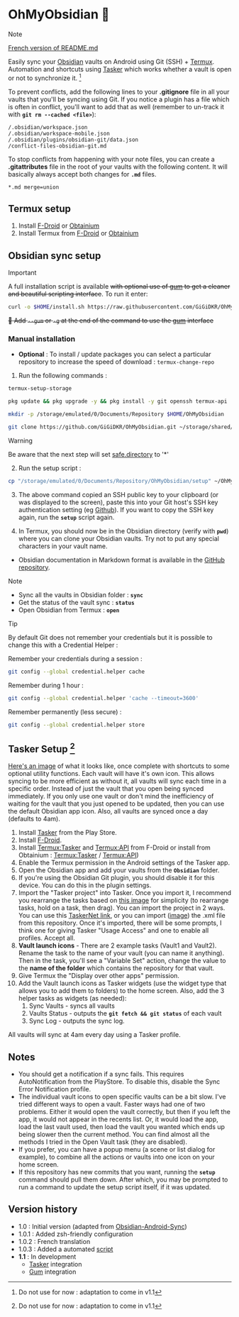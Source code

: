 # OhMyObsidian 📑

> [!NOTE]
> [French version of README.md](README-FR.md)

Easily sync your [Obsidian](https://github.com/obsidianmd/obsidian-releases) vaults on Android using Git (SSH) + [Termux](https://github.com/termux/termux-app).
Automation and shortcuts using [Tasker](https://play.google.com/store/apps/details?id=net.dinglisch.android.tasker) which works whether a vault is open or not to synchronize it. [^1]

To prevent conflicts, add the following lines to your **.gitignore** file in all your vaults that you'll be syncing using Git. If you notice a plugin has a file which is often in conflict, you'll want to add that as well (remember to un-track it with **`git rm --cached <file>`**):
```gitignore
/.obsidian/workspace.json
/.obsidian/workspace-mobile.json
/.obsidian/plugins/obsidian-git/data.json
/conflict-files-obsidian-git.md
```
To stop conflicts from happening with your note files, you can create a **.gitattributes** file in the root of your vaults with the following content. It will basically always accept both changes for **`.md`** files.
```gitattributes
*.md merge=union
```

## Termux setup
1. Install [F-Droid](https://f-droid.org/en/) or [Obtainium](https://github.com/ImranR98/Obtainium)
2. Install Termux from [F-Droid](https://f-droid.org/en/packages/com.termux/) or [Obtainium](https://github.com/termux/termux-app)

## Obsidian sync setup

> [!IMPORTANT]
> A full installation script is available ~~with optional use of [gum](https://github.com/charmbracelet/gum) to get a cleaner and beautiful scripting interface~~.
> To run it enter:
> ```bash
> curl -o $HOME/install.sh https://raw.githubusercontent.com/GiGiDKR/OhMyObsidian/main/install.sh && chmod +x $HOME/install.sh && $HOME/install.sh
> ```
> ~~🎀 Add `--gum` or `-g` at the end of the command to use the [gum](https://github.com/charmbracelet/gum) interface~~

### Manual installation  

- **Optional** : To install / update packages you can select a particular repository to increase the speed of download : `termux-change-repo`

1. Run the following commands :
```bash
termux-setup-storage
```
```bash
pkg update && pkg upgrade -y && pkg install -y git openssh termux-api
```
```bash
mkdir -p /storage/emulated/0/Documents/Repository $HOME/OhMyObsidian
```
```bash
git clone https://github.com/GiGiDKR/OhMyObsidian.git ~/storage/shared/Documents/Repository/OhMyObsidian
```
> [!WARNING]
> Be aware that the next step will set [safe.directory](https://git-scm.com/docs/git-config/2.35.2#Documentation/git-config.txt-safedirectory) to '*'
   
2. Run the setup script :
```bash
cp "/storage/emulated/0/Documents/Repository/OhMyObsidian/setup" ~/OhMyObsidian/ && chmod +x "$HOME/OhMyObsidian/setup" && source "$HOME/OhMyObsidian/setup"
```
3. The above command copied an SSH public key to your clipboard (or was displayed to the screen), paste this into your Git host's SSH key authentication setting (eg [Github](https://github.com/settings/keys)). If you want to copy the SSH key again, run the **`setup`** script again.

4. In Termux, you should now be in the Obsidian directory (verify with **`pwd`**) where you can clone your Obsidian vaults. Try not to put any special characters in your vault name.

- Obsidian documentation in Markdown format is available in the [GitHub repository](https://github.com/obsidianmd/obsidian-help/tree/master/en).

> [!NOTE]
> - Sync all the vaults in Obsidian folder :
> **`sync`**
> - Get the status of the vault sync :
> **`status`** 
> - Open Obsidian from Termux : 
> **`open`**

> [!TIP]
> By default Git does not remember your credentials but it is possible to change this with a Credential Helper :
>
> Remember your credentials during a session :
> ```bash
> git config --global credential.helper cache
> ```
> Remember during 1 hour :
> ```bash
> git config --global credential.helper 'cache --timeout=3600'
> ```
> Remember permanently (less secure) :
> ```bash
> git config --global credential.helper store
> ```

## Tasker Setup [^1]


[Here's an image](https://bit.ly/40hLIyt) of what it looks like, once complete with shortcuts to some optional utility functions. Each vault will have it's own icon. This allows syncing to be more efficient as without it, all vaults will sync each time in a specific order. Instead of just the vault that you open being synced immediately. If you only use one vault or don't mind the inefficiency of waiting for the vault that you just opened to be updated, then you can use the default Obsidian app icon. Also, all vaults are synced once a day (defaults to 4am).

1. Install [Tasker](https://play.google.com/store/apps/details?id=net.dinglisch.android.tasker) from the Play Store.
2. Install [F-Droid](https://f-droid.org/en/).
3. Install [Termux:Tasker](https://f-droid.org/en/packages/com.termux.tasker/) and [Termux:API](https://f-droid.org/en/packages/com.termux.api/) from F-Droid or install from Obtainium : [Termux:Tasker](https://github.com/termux/termux-tasker) / [Termux:API](https://github.com/termux/termux-api))
2. Enable the Termux permission in the Android settings of the Tasker app.
3. Open the Obsidian app and add your vaults from the **`Obsidian`** folder.
4. If you're using the Obsidian Git plugin, you should disable it for this device. You can do this in the plugin settings.
5. Import the "Tasker project" into Tasker. Once you import it, I recommend you rearrange the tasks based on [this image](https://imgur.com/a/6Gj6aRj) for simplicity (to rearrange tasks, hold on a task, then drag). You can import the project in 2 ways. You can use this [TaskerNet link](https://taskernet.com/shares/?user=AS35m8n3cQwLQVpqM%2Fik6LZsANJ%2F8SkOXbatTM3JXxEQY4KYaxES06TbTgTRcO7ziHKZXfzQKT1B&id=Project%3AObsidian+Syncing), or you can import ([image](https://imgur.com/a/Fvyl8HF)) the .xml file from this repository. Once it's imported, there will be some prompts, I think one for giving Tasker "Usage Access" and one to enable all profiles. Accept all.
6. **Vault launch icons** - There are 2 example tasks (Vault1 and Vault2). Rename the task to the name of your vault (you can name it anything). Then in the task, you'll see a "Variable Set" action, change the value to the **name of the folder** which contains the repository for that vault.
7. Give Termux the "Display over other apps" permission.
8. Add the Vault launch icons as Tasker widgets (use the widget type that allows you to add them to folders) to the home screen. Also, add the 3 helper tasks as widgets (as needed): 
   1. Sync Vaults   - syncs all vaults
   2. Vaults Status - outputs the **`git fetch && git status`** of each vault
   3. Sync Log      - outputs the sync log.

All vaults will sync at 4am every day using a Tasker profile.

[^1]: Do not use for now : adaptation to come in v1.1

## Notes
- You should get a notification if a sync fails. This requires AutoNotification from the PlayStore. To disable this, disable the Sync Error Notification profile.
- The individual vault icons to open specific vaults can be a bit slow. I've tried different ways to open a vault. Faster ways had one of two problems. Either it would open the vault correctly, but then if you left the app, it would not appear in the recents list. Or, it would load the app, load the last vault used, then load the vault you wanted which ends up being slower then the current method. You can find almost all the methods I tried in the Open Vault task (they are disabled).
- If you prefer, you can have a popup menu (a scene or list dialog for example), to combine all the actions or vaults into one icon on your home screen.
- If this repository has new commits that you want, running the **`setup`** command should pull them down. After which, you may be prompted to run a command to update the setup script itself, if it was updated.

## Version history
- 1.0 : Initial version (adapted from [Obsidian-Android-Sync](https://github.com/DovieW/obsidian-android-sync))
- 1.0.1 : Added zsh-friendly configuration
- 1.0.2 : French translation 
- 1.0.3 : Added a automated [script](install.sh)
- **1.1** : In development 
   -    [Tasker](https://play.google.com/store/apps/details?id=net.dinglisch.android.tasker) integration
   -    [Gum](https://github.com/charmbracelet/gum) integration
